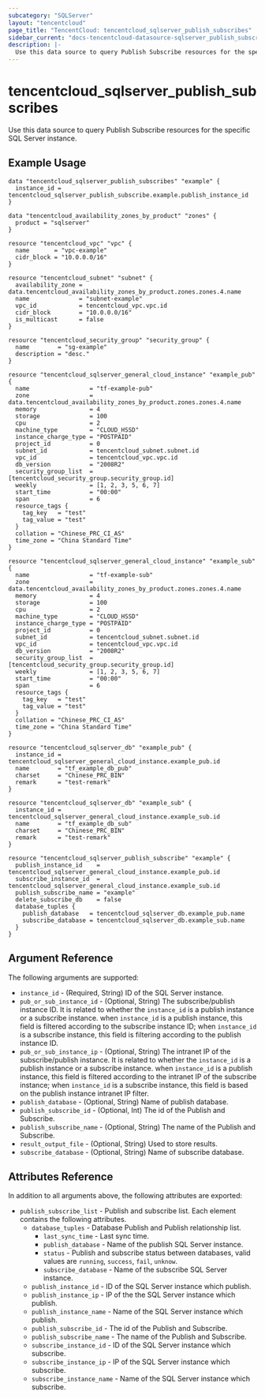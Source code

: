 ```yaml
---
subcategory: "SQLServer"
layout: "tencentcloud"
page_title: "TencentCloud: tencentcloud_sqlserver_publish_subscribes"
sidebar_current: "docs-tencentcloud-datasource-sqlserver_publish_subscribes"
description: |-
  Use this data source to query Publish Subscribe resources for the specific SQL Server instance.
---
```


# tencentcloud_sqlserver_publish_subscribes

Use this data source to query Publish Subscribe resources for the specific SQL Server instance.

## Example Usage

```hcl
data "tencentcloud_sqlserver_publish_subscribes" "example" {
  instance_id = tencentcloud_sqlserver_publish_subscribe.example.publish_instance_id
}

data "tencentcloud_availability_zones_by_product" "zones" {
  product = "sqlserver"
}

resource "tencentcloud_vpc" "vpc" {
  name       = "vpc-example"
  cidr_block = "10.0.0.0/16"
}

resource "tencentcloud_subnet" "subnet" {
  availability_zone = data.tencentcloud_availability_zones_by_product.zones.zones.4.name
  name              = "subnet-example"
  vpc_id            = tencentcloud_vpc.vpc.id
  cidr_block        = "10.0.0.0/16"
  is_multicast      = false
}

resource "tencentcloud_security_group" "security_group" {
  name        = "sg-example"
  description = "desc."
}

resource "tencentcloud_sqlserver_general_cloud_instance" "example_pub" {
  name                 = "tf-example-pub"
  zone                 = data.tencentcloud_availability_zones_by_product.zones.zones.4.name
  memory               = 4
  storage              = 100
  cpu                  = 2
  machine_type         = "CLOUD_HSSD"
  instance_charge_type = "POSTPAID"
  project_id           = 0
  subnet_id            = tencentcloud_subnet.subnet.id
  vpc_id               = tencentcloud_vpc.vpc.id
  db_version           = "2008R2"
  security_group_list  = [tencentcloud_security_group.security_group.id]
  weekly               = [1, 2, 3, 5, 6, 7]
  start_time           = "00:00"
  span                 = 6
  resource_tags {
    tag_key   = "test"
    tag_value = "test"
  }
  collation = "Chinese_PRC_CI_AS"
  time_zone = "China Standard Time"
}

resource "tencentcloud_sqlserver_general_cloud_instance" "example_sub" {
  name                 = "tf-example-sub"
  zone                 = data.tencentcloud_availability_zones_by_product.zones.zones.4.name
  memory               = 4
  storage              = 100
  cpu                  = 2
  machine_type         = "CLOUD_HSSD"
  instance_charge_type = "POSTPAID"
  project_id           = 0
  subnet_id            = tencentcloud_subnet.subnet.id
  vpc_id               = tencentcloud_vpc.vpc.id
  db_version           = "2008R2"
  security_group_list  = [tencentcloud_security_group.security_group.id]
  weekly               = [1, 2, 3, 5, 6, 7]
  start_time           = "00:00"
  span                 = 6
  resource_tags {
    tag_key   = "test"
    tag_value = "test"
  }
  collation = "Chinese_PRC_CI_AS"
  time_zone = "China Standard Time"
}

resource "tencentcloud_sqlserver_db" "example_pub" {
  instance_id = tencentcloud_sqlserver_general_cloud_instance.example_pub.id
  name        = "tf_example_db_pub"
  charset     = "Chinese_PRC_BIN"
  remark      = "test-remark"
}

resource "tencentcloud_sqlserver_db" "example_sub" {
  instance_id = tencentcloud_sqlserver_general_cloud_instance.example_sub.id
  name        = "tf_example_db_sub"
  charset     = "Chinese_PRC_BIN"
  remark      = "test-remark"
}

resource "tencentcloud_sqlserver_publish_subscribe" "example" {
  publish_instance_id    = tencentcloud_sqlserver_general_cloud_instance.example_pub.id
  subscribe_instance_id  = tencentcloud_sqlserver_general_cloud_instance.example_sub.id
  publish_subscribe_name = "example"
  delete_subscribe_db    = false
  database_tuples {
    publish_database   = tencentcloud_sqlserver_db.example_pub.name
    subscribe_database = tencentcloud_sqlserver_db.example_sub.name
  }
}
```

## Argument Reference

The following arguments are supported:

* `instance_id` - (Required, String) ID of the SQL Server instance.
* `pub_or_sub_instance_id` - (Optional, String) The subscribe/publish instance ID. It is related to whether the `instance_id` is a publish instance or a subscribe instance. when `instance_id` is a publish instance, this field is filtered according to the subscribe instance ID; when `instance_id` is a subscribe instance, this field is filtering according to the publish instance ID.
* `pub_or_sub_instance_ip` - (Optional, String) The intranet IP of the subscribe/publish instance. It is related to whether the `instance_id` is a publish instance or a subscribe instance. when `instance_id` is a publish instance, this field is filtered according to the intranet IP of the subscribe instance; when `instance_id` is a subscribe instance, this field is based on the publish instance intranet IP filter.
* `publish_database` - (Optional, String) Name of publish database.
* `publish_subscribe_id` - (Optional, Int) The id of the Publish and Subscribe.
* `publish_subscribe_name` - (Optional, String) The name of the Publish and Subscribe.
* `result_output_file` - (Optional, String) Used to store results.
* `subscribe_database` - (Optional, String) Name of subscribe database.

## Attributes Reference

In addition to all arguments above, the following attributes are exported:

* `publish_subscribe_list` - Publish and subscribe list. Each element contains the following attributes.
  * `database_tuples` - Database Publish and Publish relationship list.
    * `last_sync_time` - Last sync time.
    * `publish_database` - Name of the publish SQL Server instance.
    * `status` - Publish and subscribe status between databases, valid values are `running`, `success`, `fail`, `unknow`.
    * `subscribe_database` - Name of the subscribe SQL Server instance.
  * `publish_instance_id` - ID of the SQL Server instance which publish.
  * `publish_instance_ip` - IP of the the SQL Server instance which publish.
  * `publish_instance_name` - Name of the SQL Server instance which publish.
  * `publish_subscribe_id` - The id of the Publish and Subscribe.
  * `publish_subscribe_name` - The name of the Publish and Subscribe.
  * `subscribe_instance_id` - ID of the SQL Server instance which subscribe.
  * `subscribe_instance_ip` - IP of the SQL Server instance which subscribe.
  * `subscribe_instance_name` - Name of the SQL Server instance which subscribe.



